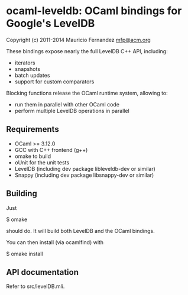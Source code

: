 
ocaml-leveldb: OCaml bindings for Google's LevelDB
===================================================
Copyright (c) 2011-2014 Mauricio Fernandez <mfp@acm.org>

These bindings expose nearly the full LevelDB C++ API, including:

* iterators
* snapshots
* batch updates
* support for custom comparators

Blocking functions release the OCaml runtime system, allowing to:

* run them in parallel with other OCaml code
* perform multiple LevelDB operations in parallel

Requirements
------------

* OCaml >= 3.12.0
* GCC with C++ frontend (g++)
* omake to build
* oUnit for the unit tests
* LevelDB (including dev package libleveldb-dev or similar)
* Snappy (including dev package libsnappy-dev or similar)

Building
--------
Just 

   $ omake

should do. It will build both LevelDB and the OCaml bindings.

You can then install (via ocamlfind) with

   $ omake install

API documentation
-----------------
Refer to src/levelDB.mli.

